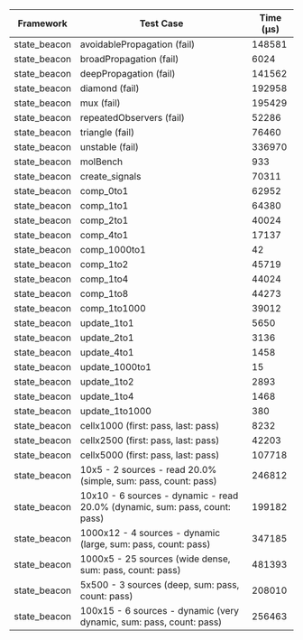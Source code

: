 | Framework | Test Case | Time (μs) |
| --- | --- | --- |
| state_beacon | avoidablePropagation (fail) | 148581 |
| state_beacon | broadPropagation (fail) | 6024 |
| state_beacon | deepPropagation (fail) | 141562 |
| state_beacon | diamond (fail) | 192958 |
| state_beacon | mux (fail) | 195429 |
| state_beacon | repeatedObservers (fail) | 52286 |
| state_beacon | triangle (fail) | 76460 |
| state_beacon | unstable (fail) | 336970 |
| state_beacon | molBench | 933 |
| state_beacon | create_signals | 70311 |
| state_beacon | comp_0to1 | 62952 |
| state_beacon | comp_1to1 | 64380 |
| state_beacon | comp_2to1 | 40024 |
| state_beacon | comp_4to1 | 17137 |
| state_beacon | comp_1000to1 | 42 |
| state_beacon | comp_1to2 | 45719 |
| state_beacon | comp_1to4 | 44024 |
| state_beacon | comp_1to8 | 44273 |
| state_beacon | comp_1to1000 | 39012 |
| state_beacon | update_1to1 | 5650 |
| state_beacon | update_2to1 | 3136 |
| state_beacon | update_4to1 | 1458 |
| state_beacon | update_1000to1 | 15 |
| state_beacon | update_1to2 | 2893 |
| state_beacon | update_1to4 | 1468 |
| state_beacon | update_1to1000 | 380 |
| state_beacon | cellx1000 (first: pass, last: pass) | 8232 |
| state_beacon | cellx2500 (first: pass, last: pass) | 42203 |
| state_beacon | cellx5000 (first: pass, last: pass) | 107718 |
| state_beacon | 10x5 - 2 sources - read 20.0% (simple, sum: pass, count: pass) | 246812 |
| state_beacon | 10x10 - 6 sources - dynamic - read 20.0% (dynamic, sum: pass, count: pass) | 199182 |
| state_beacon | 1000x12 - 4 sources - dynamic (large, sum: pass, count: pass) | 347185 |
| state_beacon | 1000x5 - 25 sources (wide dense, sum: pass, count: pass) | 481393 |
| state_beacon | 5x500 - 3 sources (deep, sum: pass, count: pass) | 208010 |
| state_beacon | 100x15 - 6 sources - dynamic (very dynamic, sum: pass, count: pass) | 256463 |
